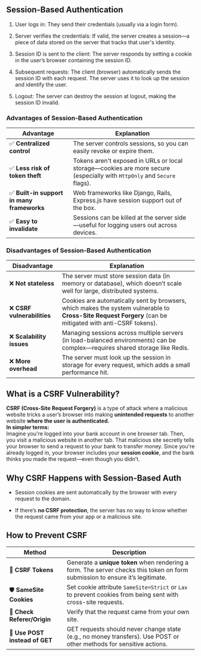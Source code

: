## Session-Based Authentication
1. User logs in: They send their credentials (usually via a login form).

2. Server verifies the credentials: If valid, the server creates a session—a piece of data stored on the server that tracks that user's identity.

3. Session ID is sent to the client: The server responds by setting a cookie in the user’s browser containing the session ID.

4. Subsequent requests: The client (browser) automatically sends the session ID with each request. The server uses it to look up the session and identify the user.

5. Logout: The server can destroy the session at logout, making the session ID invalid.

### Advantages of Session-Based Authentication
| Advantage                                 | Explanation                                                                                                             |
| ----------------------------------------- | ----------------------------------------------------------------------------------------------------------------------- |
| ✅ **Centralized control**                 | The server controls sessions, so you can easily revoke or expire them.                                                  |
| ✅ **Less risk of token theft**            | Tokens aren't exposed in URLs or local storage—cookies are more secure (especially with `HttpOnly` and `Secure` flags). |
| ✅ **Built-in support in many frameworks** | Web frameworks like Django, Rails, Express.js have session support out of the box.                                      |
| ✅ **Easy to invalidate**                  | Sessions can be killed at the server side—useful for logging users out across devices.                                  |

### Disadvantages of Session-Based Authentication
| Disadvantage               | Explanation                                                                                                                                               |
| -------------------------- | --------------------------------------------------------------------------------------------------------------------------------------------------------- |
| ❌ **Not stateless**        | The server must store session data (in memory or database), which doesn’t scale well for large, distributed systems.                                      |
| ❌ **CSRF vulnerabilities** | Cookies are automatically sent by browsers, which makes the system vulnerable to **Cross-Site Request Forgery** (can be mitigated with anti-CSRF tokens). |
| ❌ **Scalability issues**   | Managing sessions across multiple servers (in load-balanced environments) can be complex—requires shared storage like Redis.                              |
| ❌ **More overhead**        | The server must look up the session in storage for every request, which adds a small performance hit.                                                     |



## What is a CSRF Vulnerability?
**CSRF (Cross-Site Request Forgery)** is a type of attack where a malicious website tricks a user’s browser into making **unintended requests** to another website **where the user is authenticated.**
<br>
**In simpler terms:**
<br>
Imagine you're logged into your bank account in one browser tab. Then, you visit a malicious website in another tab. That malicious site secretly tells your browser to send a request to your bank to transfer money. Since you're already logged in, your browser includes your **session cookie**, and the bank thinks you made the request—even though you didn’t.

## Why CSRF Happens with Session-Based Auth
* Session cookies are sent automatically by the browser with every request to the domain.

* If there’s **no CSRF protection**, the server has no way to know whether the request came from your app or a malicious site.

## How to Prevent CSRF
| Method                        | Description                                                                                                                   |
| ----------------------------- | ----------------------------------------------------------------------------------------------------------------------------- |
| 🔐 **CSRF Tokens**             | Generate a **unique token** when rendering a form. The server checks this token on form submission to ensure it’s legitimate. |
| 🛡️ **SameSite Cookies**        | Set cookie attribute `SameSite=Strict` or `Lax` to prevent cookies from being sent with cross-site requests.                  |
| 🚫 **Check Referer/Origin**    | Verify that the request came from your own site.                                                                              |
| 🔐 **Use POST instead of GET** | GET requests should never change state (e.g., no money transfers). Use POST or other methods for sensitive actions.           |
